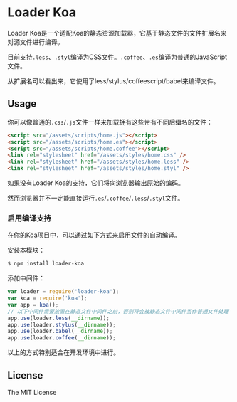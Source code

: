 Loader Koa
=================

Loader Koa是一个适配Koa的静态资源加载器，它基于静态文件的文件扩展名来对源文件进行编译。

目前支持`.less`、`.styl`编译为CSS文件。`.coffee`、`.es`编译为普通的JavaScript文件。

从扩展名可以看出来，它使用了less/stylus/coffeescript/babel来编译文件。

## Usage
你可以像普通的`.css`/`.js`文件一样来加载拥有这些带有不同后缀名的文件：

```html
<script src="/assets/scripts/home.js"></script>
<script src="/assets/scripts/home.es"></script>
<script src="/assets/scripts/home.coffee"></script>
<link rel="stylesheet" href="/assets/styles/home.css" />
<link rel="stylesheet" href="/assets/styles/home.less" />
<link rel="stylesheet" href="/assets/styles/home.styl" />
```

如果没有Loader Koa的支持，它们将向浏览器输出原始的编码。

然而浏览器并不一定能直接运行`.es`/`.coffee`/`.less`/`.styl`文件。

### 启用编译支持
在你的Koa项目中，可以通过如下方式来启用文件的自动编译。

安装本模块：

```sh
$ npm install loader-koa
```

添加中间件：

```js
var loader = require('loader-koa');
var koa = require('koa');
var app = koa();
// 以下中间件需要放置在静态文件中间件之前，否则将会被静态文件中间件当作普通文件处理
app.use(loader.less(__dirname));
app.use(loader.stylus(__dirname));
app.use(loader.babel(__dirname));
app.use(loader.coffee(__dirname));
```

以上的方式特别适合在开发环境中进行。

## License
The MIT License
